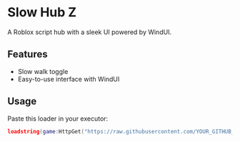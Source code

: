 # Slow Hub Z

A Roblox script hub with a sleek UI powered by WindUI.

## Features

- Slow walk toggle
- Easy-to-use interface with WindUI

## Usage

Paste this loader in your executor:

```lua
loadstring(game:HttpGet("https://raw.githubusercontent.com/YOUR_GITHUB_USERNAME/Slow-Hub-Z/main/SlowHubZ.lua"))()
